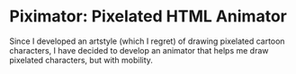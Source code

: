 # Piximator: Pixelated HTML Animator

Since I developed an artstyle (which I regret) of drawing pixelated cartoon characters, I have decided to develop an animator that helps me draw pixelated characters, but with mobility.
